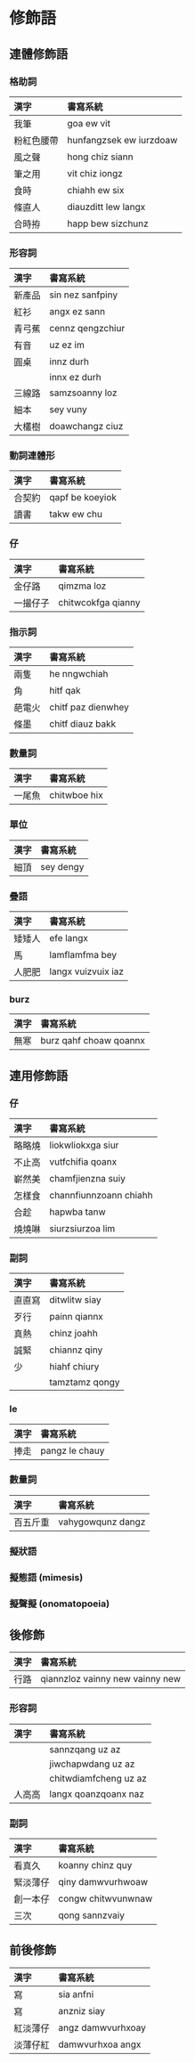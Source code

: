 # 修飾語

## 連體修飾語

### 格助詞

| 漢字 | 書寫系統 |
| :--- | :--- |
| 我筆 | goa ew vit |
| 粉紅色腰帶 | hunfangzsek ew iurzdoaw |
| 風之聲 | hong chiz siann |
| 筆之用 | vit chiz iongz |
| 食時 | chiahh ew six |
| 條直人 | diauzditt lew langx |
| 合時拵 | happ bew sizchunz |

### 形容詞

| 漢字 | 書寫系統 |
| :--- | :--- |
| 新產品 | sin nez sanfpiny |
| 紅衫 | angx ez sann |
| 青弓蕉 | cennz qengzchiur |
| 有音 | uz ez im |
| 圓桌 | innz durh |
|| innx ez durh |
| 三線路 | samzsoanny loz |
| 細本 | sey vuny |
| 大欉樹 | doawchangz ciuz |

### 動詞連體形

| 漢字 | 書寫系統 |
| :--- | :--- |
| 合契約 | qapf be koeyiok |
| 讀書 | takw ew chu |

### 仔

| 漢字 | 書寫系統 |
| :--- | :--- |
| 金仔路 | qimzma loz |
| 一撮仔子 | chitwcokfga qianny |

### 指示詞

| 漢字 | 書寫系統 |
| :--- | :--- |
| 兩隻 | he nngwchiah |
| 角 | hitf qak |
| 葩電火 | chitf paz dienwhey |
| 條墨 | chitf diauz bakk |

### 數量詞

| 漢字 | 書寫系統 |
| :--- | :--- |
| 一尾魚 | chitwboe hix |

### 單位

| 漢字 | 書寫系統 |
| :--- | :--- |
| 細頂 | sey dengy |

### 疊語

| 漢字 | 書寫系統 |
| :--- | :--- |
| 矮矮人 | efe langx |
| 馬 | lamflamfma bey |
| 人肥肥 | langx vuizvuix iaz |

### burz

| 漢字 | 書寫系統 |
| :--- | :--- |
| 無寒 | burz qahf choaw qoannx |

## 連用修飾語

### 仔

| 漢字 | 書寫系統 |
| :--- | :--- |
| 略略燒 | liokwliokxga siur |
| 不止高 | vutfchifia qoanx |
| 嶄然美 | chamfjienzna suiy |
| 怎樣食 | channfiunnzoann chiahh |
| 合趁 | hapwba tanw |
| 燒燒啉 | siurzsiurzoa lim |

### 副詞

| 漢字 | 書寫系統 |
| :--- | :--- |
| 直直寫 | ditwlitw siay |
| 歹行 | painn qiannx |
| 真熱 | chinz joahh |
| 誠緊 | chiannz qiny |
| 少 | hiahf chiury |
|| tamztamz qongy |

### le

| 漢字 | 書寫系統 |
| :--- | :--- |
| 捧走 | pangz le chauy |

### 數量詞

| 漢字 | 書寫系統 |
| :--- | :--- |
| 百五斤重 | vahygowqunz dangz |

### 擬狀語

### 擬態語 (mimesis)

### 擬聲擬 (onomatopoeia)

## 後修飾

| 漢字 | 書寫系統 |
| :--- | :--- |
| 行路 | qiannzloz vainny new vainny new |

### 形容詞

| 漢字 | 書寫系統 |
| :--- | :--- |
|| sannzqang uz az |
|| jiwchapwdang uz az |
|| chitwdiamfcheng uz az |
| 人高高 | langx qoanzqoanx naz |

### 副詞

| 漢字 | 書寫系統 |
| :--- | :--- |
| 看真久 | koanny chinz quy |
| 緊淡薄仔 | qiny damwvurhwoaw |
| 創一本仔 | congw chitwvunwnaw|
| 三次 | qong sannzvaiy |

## 前後修飾

| 漢字 | 書寫系統 |
| :--- | :--- |
| 寫 | sia anfni |
| 寫 | anzniz siay |
| 紅淡薄仔 | angz damwvurhxoay |
| 淡薄仔紅 | damwvurhxoa angx |
